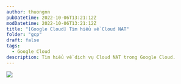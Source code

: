 ```yaml
---
author: thuongnn
pubDatetime: 2022-10-06T13:21:12Z
modDatetime: 2022-10-06T13:21:12Z
title: "[Google Cloud] Tìm hiểu về Cloud NAT"
folder: "gcp"
draft: false
tags:
  - Google Cloud
description: Tìm hiểu về dịch vụ Cloud NAT trong Google Cloud.
---
```


![](https://github.com/user-attachments/assets/a21ffe45-27f9-400d-bdd2-2640fa3d7d68)
